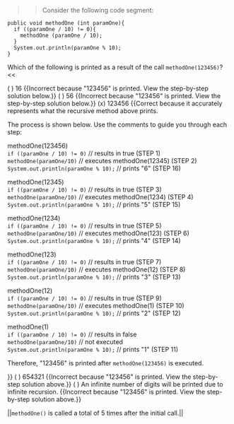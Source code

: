 >>Consider the following code segment:

```
public void methodOne (int paramOne){
  if ((paramOne / 10) != 0){
    methodOne (paramOne / 10);
  }
  System.out.println(paramOne % 10);
}
```

Which of the following is printed as a result of the call <code>methodOne(123456)</code>?<<

( ) 16 {{Incorrect because "123456" is printed. View the step-by-step solution below.}}
( ) 56 {{Incorrect because "123456" is printed. View the step-by-step solution below.}}
(x) 123456 {{Correct because it accurately represents what the recursive method above prints. 
<p>The process is shown below. Use the comments to guide you through each step:</p>
<p>methodOne(123456)<br/>
<code>if ((paramOne / 10) != 0)</code> // results in true (STEP 1)<br/>
<code>methodOne(paramOne/10)</code> // executes methodOne(12345) (STEP 2)<br/>
<code>System.out.println(paramOne % 10);</code> // prints "6" (STEP 16)</p>
<p>methodOne(12345)<br/>
<code>if ((paramOne / 10) != 0)</code> // results in true (STEP 3)<br/>
<code>methodOne(paramOne/10)</code> // executes methodOne(1234) (STEP 4)<br/>
<code>System.out.println(paramOne % 10);</code> // prints "5" (STEP 15)</p>
<p>methodOne(1234)<br/>
<code>if ((paramOne / 10) != 0)</code> // results in true (STEP 5)<br/>
<code>methodOne(paramOne/10)</code> // executes methodOne(123) (STEP 6)<br/>
<code>System.out.println(paramOne % 10);</code> // prints "4" (STEP 14)</p>
<p>methodOne(123)<br/>
<code>if ((paramOne / 10) != 0)</code> // results in true (STEP 7)<br/>
<code>methodOne(paramOne/10)</code> // executes methodOne(12) (STEP 8)<br/>
<code>System.out.println(paramOne % 10);</code> // prints "3" (STEP 13)</p>
<p>methodOne(12)<br/>
<code>if ((paramOne / 10) != 0)</code> // results in true (STEP 9)<br/>
<code>methodOne(paramOne/10)</code> // executes methodOne(1) (STEP 10) <br/>
<code>System.out.println(paramOne % 10);</code> // prints "2" (STEP 12)</p>
<p>methodOne(1)<br/>
<code>if ((paramOne / 10) != 0)</code> // results in false<br/>
<code>methodOne(paramOne/10)</code> // not executed<br/>
<code>System.out.println(paramOne % 10);</code> // prints "1" (STEP 11)</p>
<p>Therefore, "123456" is printed after <code>methodOne(123456)</code> is executed.</p>}}
( ) 654321 {{Incorrect because "123456" is printed. View the step-by-step solution above.}}
( ) An infinite number of digits will be printed due to infinite recursion. {{Incorrect because "123456" is printed. View the step-by-step solution above.}}

||<code>methodOne()</code> is called a total of 5 times after the initial call.||